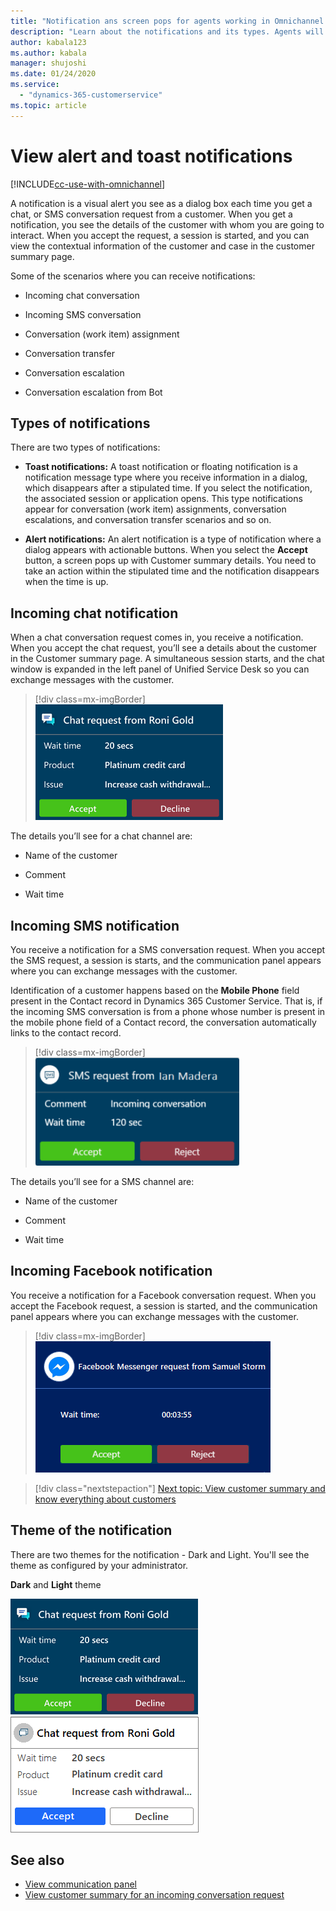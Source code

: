 ```yaml
---
title: "Notification ans screen pops for agents working in Omnichannel for Customer Service | MicrosoftDocs"
description: "Learn about the notifications and its types. Agents will see the notifications and screen pop in Omnichannel for Customer Service."
author: kabala123
ms.author: kabala
manager: shujoshi
ms.date: 01/24/2020
ms.service: 
  - "dynamics-365-customerservice"
ms.topic: article
---
```

# View alert and toast notifications

[!INCLUDE[cc-use-with-omnichannel](../../../includes/cc-use-with-omnichannel.md)]

A notification is a visual alert you see as a dialog box each time you get a chat, or SMS conversation request from a customer. When you get a notification, you see the details of the customer with whom you are going to interact. When you accept the request, a session is started, and you can view the contextual information of the customer and case in the customer summary page.

Some of the scenarios where you can receive notifications: 

- Incoming chat conversation

- Incoming SMS conversation

- Conversation (work item) assignment

- Conversation transfer

- Conversation escalation

- Conversation escalation from Bot

## Types of notifications

There are two types of notifications:

- **Toast notifications:** A toast notification or floating notification is a notification message type where you receive information in a dialog, which disappears after a stipulated time. If you select the notification, the associated session or application opens. This type notifications appear for conversation (work item) assignments, conversation escalations, and conversation transfer scenarios and so on. 

- **Alert notifications:** An alert notification is a type of notification where a dialog appears with actionable buttons. When you select the **Accept** button, a screen pops up with Customer summary details. You need to take an action within the stipulated time and the notification disappears when the time is up.

## Incoming chat notification

When a chat conversation request comes in, you receive a notification. When you accept the chat request, you’ll see a details about the customer in the Customer summary page. A simultaneous session starts, and the chat window is expanded in the left panel of Unified Service Desk so you can exchange messages with the customer.

 > [!div class=mx-imgBorder]
 > ![Incoming chat notification](../../media/oceh/chat-notification-request.png "Incoming chat notification")  

The details you’ll see for a chat channel are:

 - Name of the customer

 - Comment

 - Wait time

## Incoming SMS notification

You receive a notification for a SMS conversation request. When you accept the SMS request, a session is starts, and the communication panel appears where you can exchange messages with the customer.

Identification of a customer happens based on the **Mobile Phone** field present in the Contact record in Dynamics 365 Customer Service. That is, if the incoming SMS conversation is from a phone whose number is present in the mobile phone field of a Contact record, the conversation automatically links to the contact record.

 > [!div class=mx-imgBorder]
 > ![Incoming SMS notification](../../media/oceh/sms-notification-request.png "Incoming SMS notification") 

The details you’ll see for a SMS channel are:

 - Name of the customer

 - Comment

 - Wait time


 ## Incoming Facebook notification

You receive a notification for a Facebook conversation request. When you accept the Facebook request, a session is started, and the communication panel appears where you can exchange messages with the customer.

> [!div class=mx-imgBorder]
> ![Facebook chat agent notification](../../media/fb-agent-notif.png "Facebook chat agent notification")

> [!div class="nextstepaction"]
> [Next topic: View customer summary and know everything about customers](customer-summary.md)

## Theme of the notification

There are two themes for the notification - Dark and Light. You'll see the theme as configured by your administrator.

**Dark** and **Light** theme 

![Dark theme](../../media/oceh/chat-notification-request.png "Dark theme") ![Light theme](../../media/oceh/chat-notification-request-light.png "Light theme")


## See also

- [View communication panel](left-control-panel.md)
- [View customer summary for an incoming conversation request](view-customer-summary-incoming-conversation-request.md)
